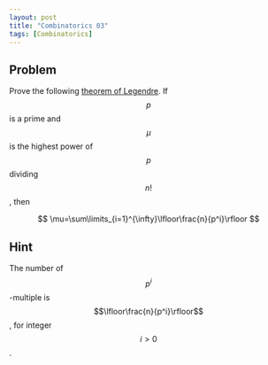 ```yaml
---
layout: post
title: "Combinatorics 03"
tags: [Combinatorics]
---
```


## Problem

Prove the following [theorem of Legendre](https://en.wikipedia.org/wiki/Legendre%27s_formula). If $$p$$ is a prime and $$\mu$$ is the highest power of $$p$$ dividing $$n!$$, then

$$
\mu=\sum\limits_{i=1}^{\infty}\lfloor\frac{n}{p^i}\rfloor
$$

## Hint

The number of $$p^i$$-multiple is $$\lfloor\frac{n}{p^i}\rfloor$$, for integer $$i > 0$$.